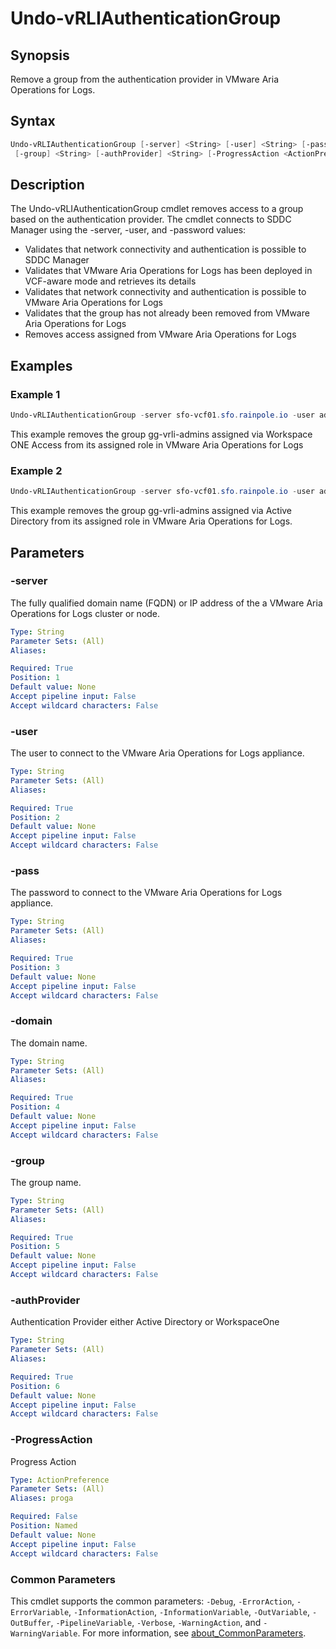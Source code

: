 # Undo-vRLIAuthenticationGroup

## Synopsis

Remove a group from the authentication provider in VMware Aria Operations for Logs.

## Syntax

```powershell
Undo-vRLIAuthenticationGroup [-server] <String> [-user] <String> [-pass] <String> [-domain] <String>
 [-group] <String> [-authProvider] <String> [-ProgressAction <ActionPreference>] [<CommonParameters>]
```

## Description

The Undo-vRLIAuthenticationGroup cmdlet removes access to a group based on the authentication provider.
The cmdlet connects to SDDC Manager using the -server, -user, and -password values:

- Validates that network connectivity and authentication is possible to SDDC Manager
- Validates that VMware Aria Operations for Logs has been deployed in VCF-aware mode and retrieves its details
- Validates that network connectivity and authentication is possible to VMware Aria Operations for Logs
- Validates that the group has not already been removed from VMware Aria Operations for Logs
- Removes access assigned from VMware Aria Operations for Logs

## Examples

### Example 1

```powershell
Undo-vRLIAuthenticationGroup -server sfo-vcf01.sfo.rainpole.io -user administrator@vsphere.local -pass VMw@re1! -domain sfo.rainpole.io -group gg-vrli-admins -authProvider vidm
```

This example removes the group gg-vrli-admins assigned via Workspace ONE Access from its assigned role in VMware Aria Operations for Logs

### Example 2

```powershell
Undo-vRLIAuthenticationGroup -server sfo-vcf01.sfo.rainpole.io -user administrator@vsphere.local -pass VMw@re1! -domain sfo.rainpole.io -group gg-vrli-admins -authProvider ad
```

This example removes the group gg-vrli-admins assigned via Active Directory from its assigned role in VMware Aria Operations for Logs.

## Parameters

### -server

The fully qualified domain name (FQDN) or IP address of the a VMware Aria Operations for Logs cluster or node.

```yaml
Type: String
Parameter Sets: (All)
Aliases:

Required: True
Position: 1
Default value: None
Accept pipeline input: False
Accept wildcard characters: False
```

### -user

The user to connect to the VMware Aria Operations for Logs appliance.

```yaml
Type: String
Parameter Sets: (All)
Aliases:

Required: True
Position: 2
Default value: None
Accept pipeline input: False
Accept wildcard characters: False
```

### -pass

The password to connect to the VMware Aria Operations for Logs appliance.

```yaml
Type: String
Parameter Sets: (All)
Aliases:

Required: True
Position: 3
Default value: None
Accept pipeline input: False
Accept wildcard characters: False
```

### -domain

The domain name.

```yaml
Type: String
Parameter Sets: (All)
Aliases:

Required: True
Position: 4
Default value: None
Accept pipeline input: False
Accept wildcard characters: False
```

### -group

The group name.

```yaml
Type: String
Parameter Sets: (All)
Aliases:

Required: True
Position: 5
Default value: None
Accept pipeline input: False
Accept wildcard characters: False
```

### -authProvider

Authentication Provider either Active Directory or WorkspaceOne

```yaml
Type: String
Parameter Sets: (All)
Aliases:

Required: True
Position: 6
Default value: None
Accept pipeline input: False
Accept wildcard characters: False
```

### -ProgressAction

Progress Action

```yaml
Type: ActionPreference
Parameter Sets: (All)
Aliases: proga

Required: False
Position: Named
Default value: None
Accept pipeline input: False
Accept wildcard characters: False
```

### Common Parameters

This cmdlet supports the common parameters: `-Debug`, `-ErrorAction`, `-ErrorVariable`, `-InformationAction`, `-InformationVariable`, `-OutVariable`, `-OutBuffer`, `-PipelineVariable`, `-Verbose`, `-WarningAction`, and `-WarningVariable`. For more information, see [about_CommonParameters](http://go.microsoft.com/fwlink/?LinkID=113216).
